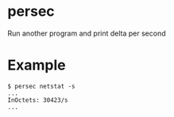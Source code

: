 # persec

Run another program and print delta per second

# Example

    $ persec netstat -s
    ...
    InOctets: 30423/s
    ...
